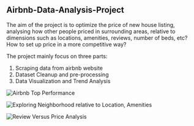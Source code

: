 ## Airbnb-Data-Analysis-Project

The aim of the project is to optimize the price of new house listing, analysing how other people priced in surrounding areas, relative to dimensions such as locations, amenities, reviews, number of beds, etc? How to set up price in a more competitive way?

The project mainly focus on three parts:
1. Scraping data from airbnb website
2. Dataset Cleanup and pre-processing
3. Data Visualization and Trend Analysis

![Airbnb Top Performance](https://github.com/sruti-jain/Airbnb-Data-Analysis-Project/blob/master/Images/Airbnb_TopPerformers.PNG)

![Exploring Neighborhood relative to Location, Amenities](https://github.com/sruti-jain/Airbnb-Data-Analysis-Project/blob/master/Images/ExploringNeighborhood.PNG)

![Review Versus Price Analysis](https://github.com/sruti-jain/Airbnb-Data-Analysis-Project/blob/master/Images/ReviewVersusPrice.PNG)
